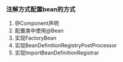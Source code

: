 ### 注解方式配置bean的方式
1. @Component声明
2. 配置类中使用@Bean
3. 实现FactoryBean
4. 实现BeanDefinitionRegistryPostProcessor
5. 实现ImportBeanDefinitionRegistrar